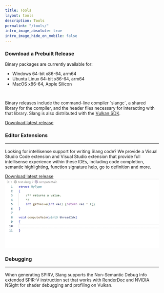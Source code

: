 ```yaml
---
title: Tools
layout: tools
description: Tools
permalink: "/tools/"
intro_image_absolute: true
intro_image_hide_on_mobile: false
---
```


<div class="section greyBar">
<div class="container">
<div class="row">
<div classs="col-12">
<h3>Download a Prebuilt Release</h3>
<p>Binary packages are currently available for:</p>
<ul>
<li>Windows 64-bit x86-64, arm64</li>
<li>Ubuntu Linux 64-bit x86-64, arm64</li>
<li>MacOS x86-64, Apple Silicon</li>
</ul>
<br>
<p>Binary releases include the command-line compiler `slangc`, a shared library for the compiler, and the header files necessary for interacting with that library. Slang is also distributed with the <a href="https://www.lunarg.com/vulkan-sdk/">Vulkan SDK</a>.</p>

<a class="btn btn-primary" href="https://github.com/shader-slang/slang/releases/latest">Download latest release</a>

</div>
</div>
</div>
</div>




<div class="container">
<div class="section">
<div class="row">
<div class="col-12">
<h3>Editor Extensions<hr></h3>
</div>
<div class="col-md-6 col-sm-12">
<p>Looking for intellisense support for writing Slang code? We provide a Visual Studio Code extension and Visual Studio extension that provide full intellisense experience within these IDEs, including code completion, semantic highlighting, function signature help, go to definition and more.</p>
<a class="btn btn-primary" href="https://github.com/shader-slang/slang/releases/latest">Download latest release</a>
</div>

<div class="col-md-6  col-sm-12">
<img class="img-fluid" src="/images/tools/auto-complete.gif"/>
</div>

</div>
</div>
</div>


<div class="container">
<div class="section">
<div class="row">
<div classs="col-12">
<h3>Debugging<hr></h3>

<p>When generating SPIRV, Slang supports the Non-Semantic Debug Info extended SPIR-V instruction set that works with <a href="https://renderdoc.org/">RenderDoc</a> and NVIDIA NSight for shader debugging and profiling on Vulkan.</p>
</div>
</div>
</div>
</div>